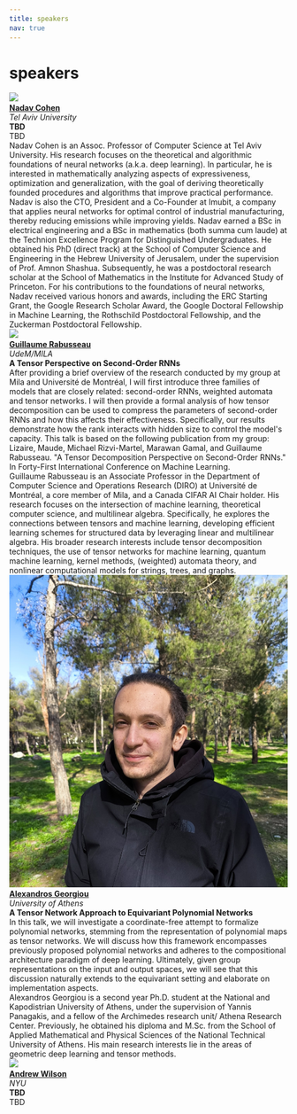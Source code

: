 ```yaml
---
title: speakers
nav: true
---
```


# speakers

<div id="speakers-full">
    <div class="speaker">
        <img class="avatar" src="https://en-exact-sciences.tau.ac.il/sites/exactsci_en.tau.ac.il/files/styles/research_teaser_image_180_x_180/public/co_nadav_cohen_180X180.webp"><br/>
        <div class="speaker-name">
        <b><a href="https://www.cohennadav.com/">Nadav Cohen</a></b></div>
        <div class="speaker-uni">
        <i> Tel Aviv University</i>
        </div>
        <div class="speaker-title"><b>TBD</b></div>
        <div class="speaker-abstract">TBD</div>
        <div class="speaker-bio">Nadav Cohen is an Assoc. Professor of Computer Science at Tel Aviv University. His research focuses on the theoretical and algorithmic foundations of neural networks (a.k.a. deep learning). In particular, he is interested in mathematically analyzing aspects of expressiveness, optimization and generalization, with the goal of deriving theoretically founded procedures and algorithms that improve practical performance. Nadav is also the CTO, President and a Co-Founder at Imubit, a company that applies neural networks for optimal control of industrial manufacturing, thereby reducing emissions while improving yields. Nadav earned a BSc in electrical engineering and a BSc in mathematics (both summa cum laude) at the Technion Excellence Program for Distinguished Undergraduates. He obtained his PhD (direct track) at the School of Computer Science and Engineering in the Hebrew University of Jerusalem, under the supervision of Prof. Amnon Shashua. Subsequently, he was a postdoctoral research scholar at the School of Mathematics in the Institute for Advanced Study of Princeton. For his contributions to the foundations of neural networks, Nadav received various honors and awards, including the ERC Starting Grant, the Google Research Scholar Award, the Google Doctoral Fellowship in Machine Learning, the Rothschild Postdoctoral Fellowship, and the Zuckerman Postdoctoral Fellowship.</div>
    </div>
    <div class="speaker">
        <img class="avatar" src="https://www-labs.iro.umontreal.ca/~grabus/images/photo.jpg"><br/>
        <div class="speaker-name">
        <b><a href="https://www-labs.iro.umontreal.ca/~grabus/">Guillaume Rabusseau</a></b></div>
        <div class="speaker-uni">
        <i>UdeM/MILA</i>
        </div>
        <div class="speaker-title"><b>A Tensor Perspective on Second-Order RNNs</b></div>
        <div class="speaker-abstract">After providing a brief overview of the research conducted by my group at Mila and Université de Montréal, I will first introduce three families of models that are closely related: second-order RNNs, weighted automata and tensor networks. I will then provide a formal analysis of how tensor decomposition can be used to compress the parameters of second-order RNNs and how this affects their effectiveness. Specifically, our results demonstrate how the rank interacts with hidden size to control the model's capacity. This talk is based on the following publication from my group: Lizaire, Maude, Michael Rizvi-Martel, Marawan Gamal, and Guillaume Rabusseau. "A Tensor Decomposition Perspective on Second-Order RNNs." In Forty-First International Conference on Machine Learning.
        </div>
        <div class="speaker-bio">Guillaume Rabusseau is an Associate Professor in the Department of Computer Science and Operations Research (DIRO) at  Université de Montréal, a core member of Mila, and a Canada CIFAR AI Chair holder. His research focuses on the intersection of machine learning, theoretical computer science, and multilinear algebra. Specifically, he explores the connections between tensors and machine learning, developing efficient learning schemes for structured data by leveraging linear and multilinear algebra. His broader research interests include tensor decomposition techniques, the use of tensor networks for machine learning, quantum machine learning, kernel methods, (weighted) automata theory, and nonlinear computational models for strings, trees, and graphs.</div>
    </div>
    <div class="speaker">
        <img class="avatar" src="images/agimg.jpg"><br/>
        <div class="speaker-name">
        <b><a href="http://users.uoa.gr/~yannisp/">Alexandros Georgiou</a></b></div>
        <div class="speaker-uni">
        <i>University of Athens</i>
        </div>        
        <div class="speaker-title"><b>A Tensor Network Approach to Equivariant Polynomial Networks</b></div>
        <div class="speaker-abstract">In this talk, we will investigate a coordinate-free attempt to formalize polynomial networks, stemming from the representation of polynomial maps as tensor networks. We will discuss how this framework encompasses previously proposed polynomial networks and adheres to the compositional architecture paradigm of deep learning. Ultimately, given group representations on the input and output spaces, we will see that this discussion naturally extends to the equivariant setting and elaborate on implementation aspects.</div>
        <div class="speaker-bio">Alexandros Georgiou is a second year Ph.D. student at the National and Kapodistrian University of Athens, under the supervision of Yannis Panagakis, and a fellow of the Archimedes research unit/ Αthena Research Center. Previously, he obtained his diploma and M.Sc. from the School of Applied Mathematical and Physical Sciences of the National Technical University of Athens. His main research interests lie in the areas of geometric deep learning and tensor methods.</div>
    </div>
    <div class="speaker">
        <img class="avatar" src="https://assets.amazon.science/dims4/default/362fb24/2147483647/strip/true/crop/684x925+74+0/resize/340x460!/format/webp/quality/90/?url=http%3A%2F%2Famazon-topics-brightspot.s3.amazonaws.com%2Fscience%2Ff4%2F73%2F65c9a02249bca0b9d56f5e52f2ad%2Fandrew-gordon-wilson.jpg">
        <div class="speaker-name">
        <b><a href="https://cims.nyu.edu/~andrewgw/">Andrew Wilson</a></b></div>
        <div class="speaker-uni">
        <i>NYU</i>
        </div>
        <div class="speaker-title"><b>TBD</b></div>
        <div class="speaker-abstract">TBD</div>
        <div class="speaker-bio"></div>
    </div>
</div>
